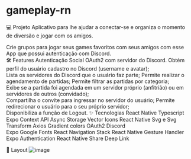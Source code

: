# gameplay-rn
💻 Projeto Aplicativo para lhe ajudar a conectar-se e organiza o momento de diversão e jogar com os amigos. 

Crie grupos para jogar seus games favoritos com seus amigos com esse App que possui autenticação com Discord.  
🛠️ Features  Autenticação Social OAuth2 com servidor do Discord.  Obtém perfil do usuário cadastro no Discord (username e avatar);  
Lista os servidores do Discord que o usuário faz parte;  Permite realizar o agendamento de partidas;  Permite filtrar as partidas por categoria;  
Exibe se a partida foi agendada em um servidor próprio (anfitrião) ou em servidores de outros (convidado);  
Compartilha o convite para ingressar no servidor do usuário;  Permite redirecionar o usuário para o seu próprio servidor;  
Disponibiliza a função de Logout. 
✨ Tecnologias  React Native  Typescript  Expo  Context API  Async Storage  Vector Icons  React Native Svg e Svg Transform  Axios  Gradient colors  OAuth2 Discord  
Expo Google Fonts  React Navigation Stack  React Native Gesture Handler  Expo Authentication  React Native Share  Deep Link 



🔖 Layout
![image](https://user-images.githubusercontent.com/62555057/126901575-366bc249-14bd-4618-992b-eaf16164dc7a.png)
